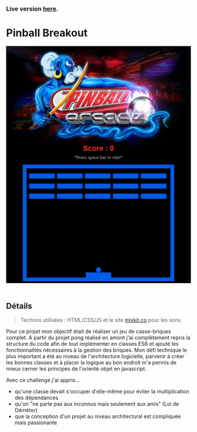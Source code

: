 ### Live version [here](http://breakout.virginiebouvarel.fr ).

# Pinball Breakout

![Design preview for this coding challenge](./src/preview.png)<br><br>

## Détails

> Technos utilisées : HTML/CSS/JS et le site [mixkit.co](https://mixkit.co/) pour les sons

Pour ce projet mon objectif était de réaliser un jeu de casse-briques complet.
A partir du projet pong réalisé en amont j'ai complètement repris la structure du code afin de tout implémenter en classes ES6 et ajouté les fonctionnalités nécessaires à la gestion des briques.
Mon défi technique le plus important a été au niveau de l'architecture logicielle, parvenir à créer les bonnes classes et à placer la logique au bon endroit m'a permis de mieux cerner les principes de l'orienté objet en javascript.

Avec ce challenge j'ai appris...
- qu'une classe devait s'occuper d'elle-même pour éviter la multiplication des dépendances
- qu'on "ne parle pas aux inconnus mais seulement aux amis" (Loi de Déméter)
- que la conception d'un projet au niveau architectural est compliquée mais passionante

